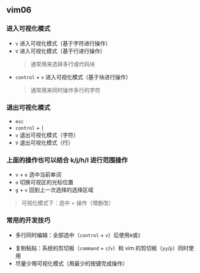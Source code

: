 ## vim06

### 进入可视化模式

- `v` 进入可视化模式（基于字符进行操作）
- `V` 进入可视化模式（基于行进行操作）
  > 通常用来选择多行或代码块
- `control` + `v` 进入可视化模式（基于块进行操作）
  > 通常用来同时操作多行的字符

### 退出可视化模式

- `esc`
- `control` + `[`
- `v` 退出可视化模式（字符）
- `V` 退出可视化模式（行）

### 上面的操作也可以结合 k/j/h/l 进行范围操作

- `v` + `e` 选中当前单词
- `o` 切换可视区的光标位置
- `g` + `v` 回到上一次选择的选择区域

> 可视化模式下：选中 + 操作（增删改）

### 常用的开发技巧

- 多行同时编辑：全部选中（`control` + `v`）后使用`A`或`I`
* 复制粘贴：系统的剪切板（`command` + `c`/`v`）和 vim 的剪切板（`yy`/`p`）同时使用
* 尽量少用可视化模式（用最少的按键完成操作）

